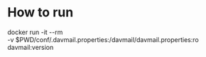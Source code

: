 # How to run

docker run -it --rm\
 -v $PWD/conf/.davmail.properties:/davmail/davmail.properties:ro\
 davmail:version